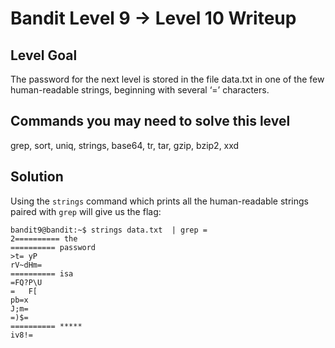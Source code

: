 # Bandit Level 9 → Level 10 Writeup
## Level Goal
The password for the next level is stored in the file data.txt in one of the few human-readable strings, beginning with several ‘=’ characters.

## Commands you may need to solve this level
grep, sort, uniq, strings, base64, tr, tar, gzip, bzip2, xxd

## Solution

Using the `strings` command which prints all the human-readable strings paired with `grep` will give us the flag:
```
bandit9@bandit:~$ strings data.txt  | grep =
2========== the
========== password
>t=	yP
rV~dHm=
========== isa
=FQ?P\U
=	F[
pb=x
J;m=
=)$=
========== *****
iv8!=
```
